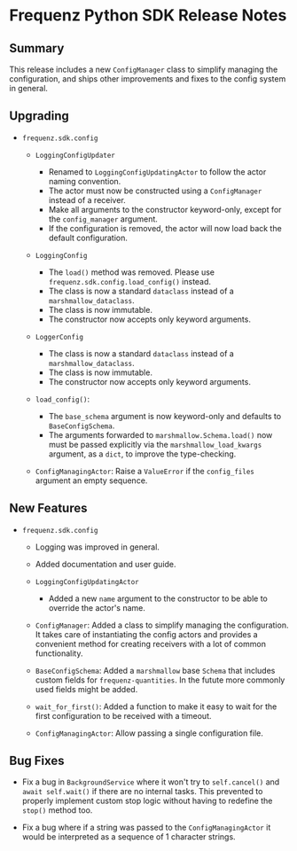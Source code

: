 # Frequenz Python SDK Release Notes

## Summary

This release includes a new `ConfigManager` class to simplify managing the configuration, and ships other improvements and fixes to the config system in general.

## Upgrading

- `frequenz.sdk.config`

    * `LoggingConfigUpdater`

        + Renamed to `LoggingConfigUpdatingActor` to follow the actor naming convention.
        + The actor must now be constructed using a `ConfigManager` instead of a receiver.
        + Make all arguments to the constructor keyword-only, except for the `config_manager` argument.
        + If the configuration is removed, the actor will now load back the default configuration.

    * `LoggingConfig`

        + The `load()` method was removed. Please use `frequenz.sdk.config.load_config()` instead.
        + The class is now a standard `dataclass` instead of a `marshmallow_dataclass`.
        + The class is now immutable.
        + The constructor now accepts only keyword arguments.

    * `LoggerConfig`

        + The class is now a standard `dataclass` instead of a `marshmallow_dataclass`.
        + The class is now immutable.
        + The constructor now accepts only keyword arguments.

    * `load_config()`:

         + The `base_schema` argument is now keyword-only and defaults to `BaseConfigSchema`.
         + The arguments forwarded to `marshmallow.Schema.load()` now must be passed explicitly via the `marshmallow_load_kwargs` argument, as a `dict`, to improve the type-checking.

    * `ConfigManagingActor`: Raise a `ValueError` if the `config_files` argument an empty sequence.

## New Features

- `frequenz.sdk.config`

    - Logging was improved in general.

    - Added documentation and user guide.

    - `LoggingConfigUpdatingActor`

        * Added a new `name` argument to the constructor to be able to override the actor's name.

    - `ConfigManager`: Added a class to simplify managing the configuration. It takes care of instantiating the config actors and provides a convenient method for creating receivers with a lot of common functionality.

    - `BaseConfigSchema`: Added a `marshmallow` base `Schema` that includes custom fields for `frequenz-quantities`. In the futute more commonly used fields might be added.

    - `wait_for_first()`: Added a function to make it easy to wait for the first configuration to be received with a timeout.

    - `ConfigManagingActor`: Allow passing a single configuration file.

## Bug Fixes

- Fix a bug in `BackgroundService` where it won't try to `self.cancel()` and `await self.wait()` if there are no internal tasks. This prevented to properly implement custom stop logic without having to redefine the `stop()` method too.

- Fix a bug where if a string was passed to the `ConfigManagingActor` it would be interpreted as a sequence of 1 character strings.
